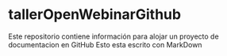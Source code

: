 # tallerOpenWebinarGithub
Este repositorio contiene información para alojar un proyecto de documentacion en GitHub
Esto esta escrito con MarkDown
